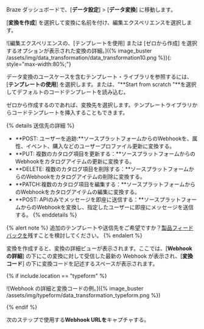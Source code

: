 Braze ダッシュボードで、[**データ設定**] > [**データ変換**] に移動します。

[**変換を作成**] を選択して変換に名前を付け、編集エクスペリエンスを選択します。

![編集エクスペリエンスの、[テンプレートを使用] または [ゼロから作成] を選択するオプションが表示された変換の詳細。]({% image_buster /assets/img/data_transformation/data_transformation10.png %}){: style="max-width:80%;"}

データ変換のユースケースを含むテンプレート・ライブラリを参照するには、[**テンプレートの使用**] を選択します。または、"**Start from scratch "**を選択してデフォルトのコードテンプレートを読み込む。 

ゼロから作成するのであれば、変換先を選択します。テンプレートライブラリからコードテンプレートを挿入することもできます。

{% details 送信先の詳細 %}
* **POST: ユーザーを追跡:**ソースプラットフォームからのWebhookを、属性、イベント、購入などのユーザープロファイル更新に変換する。
* **PUT: 複数のカタログ項目を更新する：**ソースプラットフォームからのWebhookをカタログアイテムの更新に変換する。
* **DELETE: 複数のカタログ項目を削除する：**ソースプラットフォームからのWebhookをカタログアイテムの削除に変換する。
* **PATCH:複数のカタログ項目を編集する：**ソースプラットフォームからのWebhookをカタログアイテムの編集に変換する。
* **POST: APIのみでメッセージを即座に送信する：**ソースプラットフォームからのWebhookを変換し、指定したユーザーに即座にメッセージを送信する。
{% enddetails %}

{% alert note %}
追加のテンプレートや送信先をご希望ですか？[製品フィードバックを]({{site.baseurl}}/user_guide/administrative/access_braze/portal/)残すことを検討してください。
{% endalert %}

変換を作成すると、変換の詳細ビューが表示されます。ここでは、[**Webhook の詳細**] の下にこの変換に対して受信した最新の Webhook が表示され、[**変換コード**] の下に変換コードを記述するスペースが表示されます。

{% if include.location == "typeform" %}

![Webhook の詳細と変換コードの例。]({% image_buster /assets/img/typeform/data_transformation_typeform.png %})

{% endif %}

次のステップで使用する**Webhook URLを**キャプチャする。
